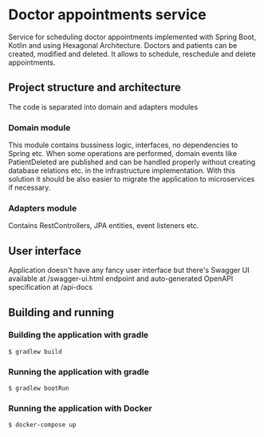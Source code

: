 # Doctor appointments service
Service for scheduling doctor appointments implemented with Spring Boot, Kotlin and using Hexagonal Architecture. Doctors and patients can be created, modified and deleted. It allows to schedule, reschedule and delete appointments.

## Project structure and architecture
The code is separated into domain and adapters modules

### Domain module
This module contains bussiness logic, interfaces, no dependencies to Spring etc. When some operations are performed, domain events like PatientDeleted are published and can be handled properly without creating database relations etc. in the infrastructure implementation. With this solution it should be also easier to migrate the application to microservices if necessary.

### Adapters module
Contains RestControllers, JPA entities, event listeners etc.

## User interface
Application doesn't have any fancy user interface but there's Swagger UI available at /swagger-ui.html endpoint and auto-generated OpenAPI specification at /api-docs

## Building and running
### Building the application with gradle
```console
$ gradlew build
```
### Running the application with gradle
```console
$ gradlew bootRun
```
### Running the application with Docker
```console
$ docker-compose up
```
